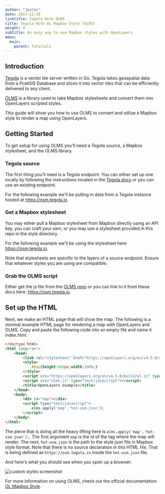 ```yaml
---
author: "Jpalms"
date: 2017-11-29
linktitle: Tegola With OLMS
title: Tegola With OL Mapbox Style (OLMS)
weight: 4
subtitle: An easy way to use Mapbox styles with OpenLayers
menu:
  main:
    parent: Tutorials
---
```


## Introduction

[Tegola](https://github.com/go-spatial/tegola) is a vector tile server written in Go. Tegola takes geospatial data from a PostGIS Database and slices it into vector tiles that can be efficiently delivered to any client.

[OLMS](https://github.com/boundlessgeo/ol-mapbox-style) is a library used to take Mapbox stylesheets and convert them into OpenLayers scripted styles.

This guide will show you how to use OLMS to convert and utilize a Mapbox style to render a map using OpenLayers.

## Getting Started

To get setup for using OLMS you'll need a Tegola source, a Mapbox stylesheet, and the OLMS library.

### Tegola source
The first thing you'll need is a Tegola endpoint. You can either set up one locally by following the instructions located in the [Tegola docs](http://tegola.io/documentation/getting-started/) or you can use an existing endpoint.

For the following example we'll be pulling in data from a Tegola instance hosted at https://osm.tegola.io.

### Get a Mapbox stylesheet
You may either pull a Mapbox stylesheet from Mapbox directly using an API key, you can craft your own, or you may use a stylesheet provided in this repo in the style directory.

For the following example we'll be using the stylesheet here https://osm.tegola.io.

Note that stylesheets are specific to the layers of a source endpoint. Ensure that whatever styles you are using are compatible.

### Grab the OLMS script
Either get the js file from the [OLMS repo](https://github.com/boundlessgeo/ol-mapbox-style) or you can link to it from these docs here: https://osm.tegola.io.

## Set up the HTML

Next, we make an HTML page that will show the map. The following is a minimal example HTML page for rendering a map with OpenLayers and OLMS. Copy and paste the following code into an empty file and name it index.html.

``` html
<!doctype html>
<html lang="en">
    <head>
        <link rel="stylesheet" href="https://openlayers.org/en/v4.5.0/css/ol.css" type="text/css">
        <style>
            #map{height:600px;width:100%;}
        </style>
        <script src="https://openlayers.org/en/v4.5.0/build/ol.js" type="text/javascript"></script>
        <script src="olms.js" type="text/javascript"></script>
        <title>OpenLayers example</title>
    </head>
    <body>
        <div id="map"></div>
        <script type="text/javascript">
            olms.apply('map','hot-osm.json');
        </script>
    </body>
</html>
```

The piece that is doing all the heavy lifting here is `olms.apply('map','hot-osm.json');`. The first argument `map` is the id of the tag where the map will render. The next, `hot-osm.json` is the path to the style json file in Mapbox style format. Note that there is no source declaration in this HTML file. That is being defined as `https://osm.tegola.io` inside the `hot-osm.json` file.

And here's what you should see when you open up a browser:

![custom styles screenshot](/images/screenshotOLMS.png "Map")

For more information on using OLMS, check out the official documentation: [OL Mapbox Style](https://github.com/boundlessgeo/ol-mapbox-style).


